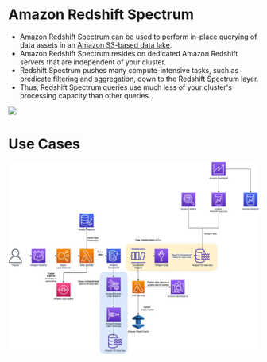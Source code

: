 # Amazon Redshift Spectrum
- [Amazon Redshift Spectrum](https://docs.aws.amazon.com/redshift/latest/dg/c-getting-started-using-spectrum.html) can be used to perform in-place querying of data assets in an [Amazon S3-based data lake](../../7_StorageServices/3_ObjectStorageS3/Readme.md).
- Amazon Redshift Spectrum resides on dedicated Amazon Redshift servers that are independent of your cluster. 
- Redshift Spectrum pushes many compute-intensive tasks, such as predicate filtering and aggregation, down to the Redshift Spectrum layer. 
- Thus, Redshift Spectrum queries use much less of your cluster's processing capacity than other queries.

![](https://d2908q01vomqb2.cloudfront.net/b6692ea5df920cad691c20319a6fffd7a4a766b8/2017/07/18/redshift_spectrum-1.gif)

# Use Cases

![](../../0_AWSDesigns/IOTDataCapture/assets/AWS-IOT-Data-Capture.png)
